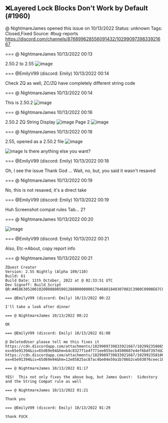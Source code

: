 ## ❌Layered Lock Blocks Don't Work by Default (#1960)
@ NightmareJames opened this issue on 10/13/2022
Status: unknown
Tags: Closed,Fixed
Source: #bug-reports https://discord.com/channels/876899628556091432/1029909739833921667


=== @ NightmareJames 10/13/2022 00:13

2.50.2 to 2.55
![image](https://cdn.discordapp.com/attachments/1029909739833921667/1029909899729195028/unknown.png?ex=65e906d6&is=65d691d6&hm=a819fd21c5f3009cd60108f2e406ffe80ef2ed17c0f9164e751ab2a9c9f755ed&)

=== @EmilyV99 (discord: Emily) 10/13/2022 00:14

Check ZQ as well, ZC/ZQ have completely different string code

=== @ NightmareJames 10/13/2022 00:14

This is 2.50.2
![image](https://cdn.discordapp.com/attachments/1029909739833921667/1029910084840607814/unknown.png?ex=65e90703&is=65d69203&hm=e07d9fdb9f540d401c5b9f586c31a2cc5504afe5dc102e30d07411e61a98d30b&)

=== @ NightmareJames 10/13/2022 00:16

2.50.2 ZQ String Display
![image](https://cdn.discordapp.com/attachments/1029909739833921667/1029910387950354489/unknown.png?ex=65e9074b&is=65d6924b&hm=e9a409fcb6c329a5bce9a3226c4e092c1c5b1b3964260a5ec45d81b703976fb0&)
Page 2
![image](https://cdn.discordapp.com/attachments/1029909739833921667/1029910595715203112/unknown.png?ex=65e9077c&is=65d6927c&hm=9e1519eb346180c73793eee2d5b93e172c9e8038196922d77cfce39b91c0315b&)

=== @ NightmareJames 10/13/2022 00:18

2.55, opened as a 2.50.2 file
![image](https://cdn.discordapp.com/attachments/1029909739833921667/1029910904843808849/unknown.png?ex=65e907c6&is=65d692c6&hm=6ccaeaaac6617805ead5ab8e4b08982b86c9853fb334d51422514609927bd029&)

![image](https://cdn.discordapp.com/attachments/1029909739833921667/1029910989761687582/unknown.png?ex=65e907da&is=65d692da&hm=83a3fd6a22a514c13a07610ef38c8a0c0c5231966abc8f52e6c6f5cf5fe80674&)
Is there anything else you want?

=== @EmilyV99 (discord: Emily) 10/13/2022 00:18

Oh, I see the issue
Thank God
... Wait, no, but, you said it wasn't resaved

=== @ NightmareJames 10/13/2022 00:19

No, this is not resaved, it's a direct take

=== @EmilyV99 (discord: Emily) 10/13/2022 00:19

Huh
Screenshot compat rules
Tab... 2?

=== @ NightmareJames 10/13/2022 00:20


![image](https://cdn.discordapp.com/attachments/1029909739833921667/1029911496869810236/unknown.png?ex=65e90853&is=65d69353&hm=34530d8a8d5dcf6237ba111f108806eaea9cdf23b468eb356ddd3795a5917c75&)

=== @EmilyV99 (discord: Emily) 10/13/2022 00:21

Also, Etc->About, copy report info

=== @ NightmareJames 10/13/2022 00:21

```
ZQuest Creator
Version: 2.55 Nightly (Alpha 109/110)
Build: 61
Build Date: 11th October, 2022 at @ 02:33:51 UTC
Dev Signoff: Build_Script
QR:##E86305200102000080050012880000000017046801840307002C3900C0900E67C0A401808F00003EED61A7DB0000000000000000000000000000000000000000000000000000000000000000000000000981830E10090000000000000000000000000000##```

=== @EmilyV99 (discord: Emily) 10/13/2022 00:22

I'll take a look after dinner

=== @ NightmareJames 10/13/2022 00:22

OK

=== @EmilyV99 (discord: Emily) 10/13/2022 01:08

@ DeletedUser please tell me this fixes it
https://cdn.discordapp.com/attachments/1029909739833921667/1029923580655439942/zquest.exe?ex=65e91394&is=65d69e94&hm=b4c8327f1e4f771ee055ecb4500687e4ef6bdf397dd29851ecdb6eed95d47e2e&
https://cdn.discordapp.com/attachments/1029909739833921667/1029923581062287400/zelda.exe?ex=65e91394&is=65d69e94&hm=12e85825ac87ac4be04e59a1b786b2ceb93076ceec181def261a7cf305ac148e&

=== @ NightmareJames 10/13/2022 01:17

YES!  This not only fixes the above bug, but James Quest:  Sidestory and the String Compat rule as well

=== @ NightmareJames 10/13/2022 01:21

Thank you

=== @EmilyV99 (discord: Emily) 10/13/2022 01:29

thank FUCK
